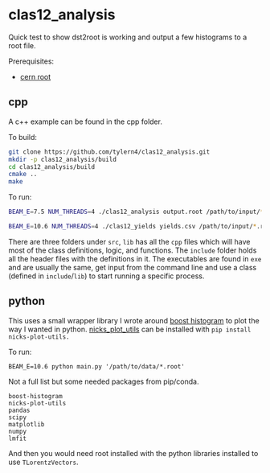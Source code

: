 # clas12_analysis

Quick test to show dst2root is working and output a few histograms to a root file.

Prerequisites:
* [cern root](https://root.cern/install/)

## cpp
A c++ example can be found in the cpp folder.

To build:

```bash
git clone https://github.com/tylern4/clas12_analysis.git
mkdir -p clas12_analysis/build
cd clas12_analysis/build
cmake ..
make
```

To run:
```bash
BEAM_E=7.5 NUM_THREADS=4 ./clas12_analysis output.root /path/to/input/*.root
```

```bash
BEAM_E=10.6 NUM_THREADS=4 ./clas12_yields yields.csv /path/to/input/*.root
```

There are three folders under `src`, `lib` has all the `cpp` files which will have most of the class definitions, logic, and functions. The `include` folder holds all the header files with the definitions in it. The executables are found in `exe` and are usually the same, get input from the command line and use a class (defined in `include`/`lib`) to start running a specific process. 

## python

This uses a small wrapper library I wrote around [boost histogram](https://boost-histogram.readthedocs.io/en/latest/) to plot the way I wanted in python. [nicks_plot_utils](https://github.com/tylern4/nicks_plot_utils) can be installed with `pip install nicks-plot-utils.`

To run:

```
BEAM_E=10.6 python main.py '/path/to/data/*.root'
```

Not a full list but some needed packages from pip/conda.

```
boost-histogram
nicks-plot-utils
pandas
scipy
matplotlib
numpy
lmfit
```

And then you would need root installed with the python libraries installed to use `TLorentzVectors`.